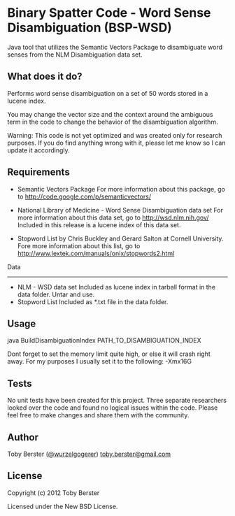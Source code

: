 Binary Spatter Code - Word Sense Disambiguation (BSP-WSD)
=========

Java tool that utilizes the Semantic Vectors Package to disambiguate word senses from the NLM Disambiguation data set.

What does it do?
----------------

Performs word sense disambiguation on a set of 50 words stored in a lucene index. 

You may change the vector size and the context around the ambiguous term in the code to change the behavior of the disambiguation algorithm. 

Warning: This code is not yet optimized and was created only for research purposes. If you do find anything wrong with it, please let me know so I can update it accordingly.

Requirements
------------

- Semantic Vectors Package 
  For more information about this package, go to http://code.google.com/p/semanticvectors/

- National Library of Medicine - Word Sense Disambiguation data set
  For more information about this data set, go to http://wsd.nlm.nih.gov/
  Included in this release is a lucene index of this data set. 
  
- Stopword List by Chris Buckley and Gerard Salton at Cornell University.
  Fore more information about this list, go to http://www.lextek.com/manuals/onix/stopwords2.html


Data
____

- NLM - WSD data set
  Included as lucene index in tarball format in the data folder. Untar and use.
- Stopword List
  Included as *.txt file in the data folder.

Usage
-----

  java BuildDisambiguationIndex PATH_TO_DISAMBIGUATION_INDEX
  
Dont forget to set the memory limit quite high, or else it will crash right away.
For my purposes I usually set it to the following:
  -Xmx16G


Tests
-----

No unit tests have been created for this project. Three separate researchers looked over the code and found no logical issues within the code. Please feel free to make changes and share them with the community.

Author
-------

Toby Berster ([@wurzelgogerer](http://twitter.com/wurzelgogerer))
toby.berster@gmail.com

License
-------

Copyright (c) 2012 Toby Berster

Licensed under the New BSD License.